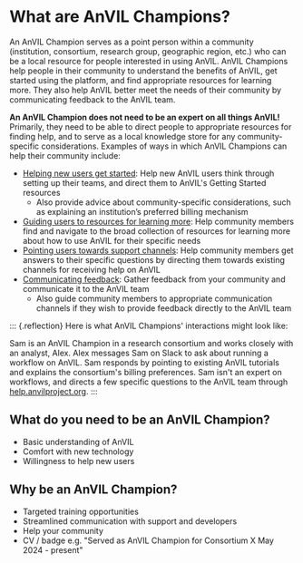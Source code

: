 # What are AnVIL Champions?

An AnVIL Champion serves as a point person within a community (institution, consortium, research group, geographic region, etc.) who can be a local resource for people interested in using AnVIL. AnVIL Champions help people in their community to understand the benefits of AnVIL, get started using the platform, and find appropriate resources for learning more. They also help AnVIL better meet the needs of their community by communicating feedback to the AnVIL team.

**An AnVIL Champion does not need to be an expert on all things AnVIL!** Primarily, they need to be able to direct people to appropriate resources for finding help, and to serve as a local knowledge store for any community-specific considerations. Examples of ways in which AnVIL Champions can help their community include:

- [Helping new users get started](#onboard): Help new AnVIL users think through setting up their teams, and direct them to AnVIL's Getting Started resources
  - Also provide advice about community-specific considerations, such as explaining an institution’s preferred billing mechanism
- [Guiding users to resources for learning more](#learn): Help community members find and navigate to the broad collection of resources for learning more about how to use AnVIL for their specific needs
- [Pointing users towards support channels](#help): Help community members get answers to their specific questions by directing them towards existing channels for receiving help on AnVIL
- [Communicating feedback](#communicate): Gather feedback from your community and communicate it to the AnVIL team
  - Also guide community members to appropriate communication channels if they wish to provide feedback directly to the AnVIL team

::: {.reflection}
Here is what AnVIL Champions' interactions might look like:

Sam is an AnVIL Champion in a research consortium and works closely with an analyst, Alex. Alex messages Sam on Slack to ask about running a workflow on AnVIL. Sam responds by pointing to existing AnVIL tutorials and explains the consortium's billing preferences. Sam isn't an expert on workflows, and directs a few specific questions to the AnVIL team through [help.anvilproject.org](https://help.anvilproject.org).
:::

## What do you need to be an AnVIL Champion?

- Basic understanding of AnVIL
- Comfort with new technology
- Willingness to help new users

## Why be an AnVIL Champion?

- Targeted training opportunities
- Streamlined communication with support and developers
- Help your community
- CV / badge e.g. "Served as AnVIL Champion for Consortium X May 2024 - present"

